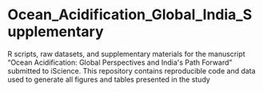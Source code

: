 # Ocean_Acidification_Global_India_Supplementary
R scripts, raw datasets, and supplementary materials for the manuscript “Ocean Acidification: Global Perspectives and India's Path Forward” submitted to iScience. This repository contains reproducible code and data used to generate all figures and tables presented in the study
